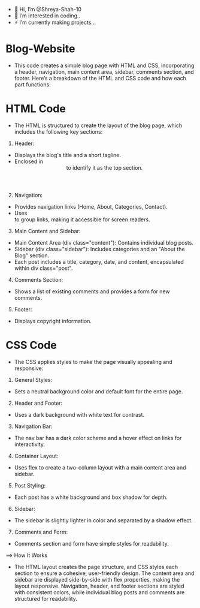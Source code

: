 - 👋 Hi, I’m @Shreya-Shah-10
- 💞️ I’m interested in coding..
- ⚡ I’m currently making projects...

# Blog-Website

* This code creates a simple blog page with HTML and CSS, incorporating a header, navigation, main content area, sidebar, comments section, and footer. Here’s a breakdown of the HTML and CSS code and how each part functions:

# HTML Code
* The HTML is structured to create the layout of the blog page, which includes the following key sections:

1. Header:
- Displays the blog's title and a short tagline.
- Enclosed in <header> to identify it as the top section.
2. Navigation:
- Provides navigation links (Home, About, Categories, Contact).
- Uses <nav> to group links, making it accessible for screen readers.
3. Main Content and Sidebar:
- Main Content Area (div class="content"): Contains individual blog posts.
- Sidebar (div class="sidebar"): Includes categories and an "About the Blog" section.
- Each post includes a title, category, date, and content, encapsulated within div class="post".
4. Comments Section:
- Shows a list of existing comments and provides a form for new comments.
5. Footer:
- Displays copyright information.

# CSS Code
* The CSS applies styles to make the page visually appealing and responsive:

1. General Styles:
- Sets a neutral background color and default font for the entire page.
2. Header and Footer:
- Uses a dark background with white text for contrast.
3. Navigation Bar:
- The nav bar has a dark color scheme and a hover effect on links for interactivity.
4. Container Layout:
- Uses flex to create a two-column layout with a main content area and sidebar.
5. Post Styling:
- Each post has a white background and box shadow for depth.
6. Sidebar:
- The sidebar is slightly lighter in color and separated by a shadow effect.
7. Comments and Form:
- Comments section and form have simple styles for readability.

==> How It Works
* The HTML layout creates the page structure, and CSS styles each section to ensure a cohesive, user-friendly design. The content area and sidebar are displayed side-by-side with flex properties, making the layout responsive. Navigation, header, and footer sections are styled with consistent colors, while individual blog posts and comments are structured for readability.












